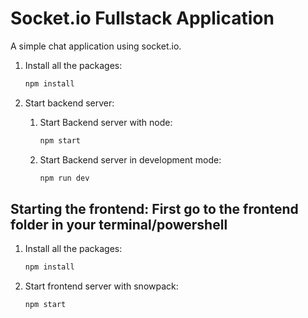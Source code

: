 # Socket.io Fullstack Application

A simple chat application using socket.io.

1. Install all the packages:

    ```bash
    npm install
    ```

2. Start backend server:

    1. Start Backend server with node:

       ```bash
       npm start
       ```

    2. Start Backend server in development mode:

       ```bash
       npm run dev
       ```

## Starting the frontend: First go to the frontend folder in your terminal/powershell

1. Install all the packages:

   ```bash
   npm install
   ```

2. Start frontend server with snowpack:

   ```bash
   npm start
   ```
